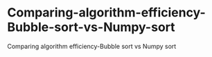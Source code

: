 # Comparing-algorithm-efficiency-Bubble-sort-vs-Numpy-sort
Comparing algorithm efficiency-Bubble sort vs Numpy sort
